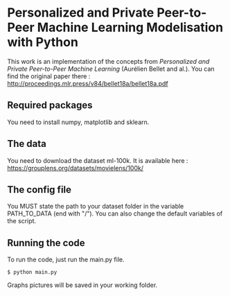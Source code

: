 # Personalized and Private Peer-to-Peer Machine Learning Modelisation with Python

This work is an implementation of the concepts from *Personalized and Private Peer-to-Peer Machine Learning* (Aurélien Bellet and al.). You can find the original paper there : http://proceedings.mlr.press/v84/bellet18a/bellet18a.pdf

## Required packages

You need to install numpy, matplotlib and sklearn.

## The data

You need to download the dataset ml-100k. It is available here : https://grouplens.org/datasets/movielens/100k/

## The config file

You MUST state the path to your dataset folder in the variable PATH_TO_DATA (end with "/"). You can also change the default variables of the script.

## Running the code

To run the code, just run the main.py file.

```
$ python main.py
```

Graphs pictures will be saved in your working folder.
